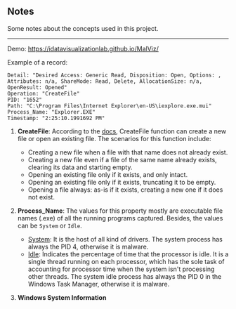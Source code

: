 ## Notes


Some notes about the concepts used in this project.
___
Demo: https://idatavisualizationlab.github.io/MalViz/

Example of a record:
````
Detail: "Desired Access: Generic Read, Disposition: Open, Options: , Attributes: n/a, ShareMode: Read, Delete, AllocationSize: n/a, OpenResult: Opened"
Operation: "CreateFile"
PID: "1652"
Path: "C:\Program Files\Internet Explorer\en-US\iexplore.exe.mui"
Process_Name: "Explorer.EXE"
Timestamp: "2:25:10.1991692 PM"
````
1. **CreateFile**: According to the [docs](https://docs.microsoft.com/en-us/windows/desktop/FileIO/creating-and-opening-files),
CreateFile function can create a new file or open an existing file. The scenarios for this function include:

    - Creating a new file when a file with that name does not already exist.
    - Creating a new file even if a file of the same name already exists, clearing its data and starting empty.
    - Opening an existing file only if it exists, and only intact.
    - Opening an existing file only if it exists, truncating it to be empty.
    - Opening a file always: as-is if it exists, creating a new one if it does not exist.
    
2. **Process_Name**: The values for this property mostly are executable file names (.exe) of all the running programs 
captured. Besides, the values can be `System` or `Idle`.
    - [System](https://www.neuber.com/taskmanager/process/system.html): It is the host of all kind of drivers. The system process has always the PID 4, otherwise it is malware.
    - [Idle](https://www.neuber.com/taskmanager/process/system%20idle.html): Indicates the percentage of time that 
    the processor is idle. It is a single thread running on each processor, which has the sole task of 
    accounting for processor time when the system isn't processing other threads. The system idle process has always the 
    PID 0  in the Windows Task Manager, otherwise it is malware.
    
3. **Windows System Information**
    
